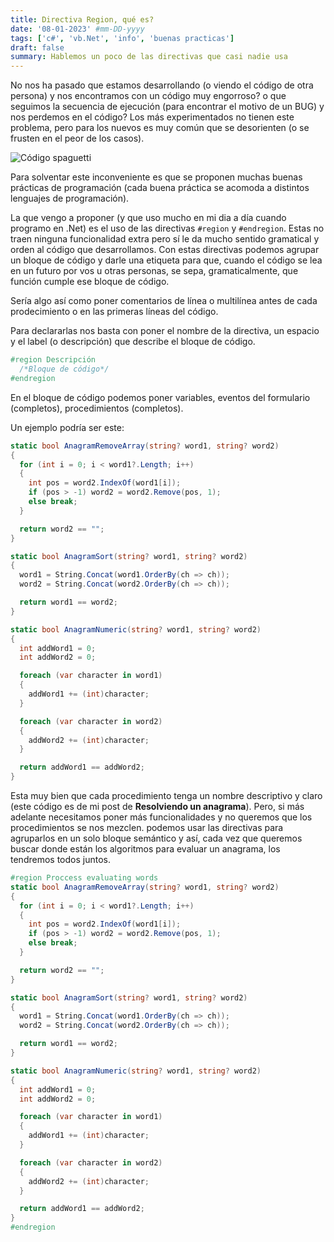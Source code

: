 ```yaml
---
title: Directiva Region, qué es?
date: '08-01-2023' #mm-DD-yyyy
tags: ['c#', 'vb.Net', 'info', 'buenas practicas']
draft: false
summary: Hablemos un poco de las directivas que casi nadie usa
---
```


No nos ha pasado que estamos desarrollando (o viendo el código de otra persona) y nos encontramos con un código muy engorroso? o que seguimos la secuencia de ejecución (para encontrar el motivo de un BUG) y nos perdemos en el código? Los más experimentados no tienen este problema, pero para los nuevos es muy común que se desorienten (o se frusten en el peor de los casos).

![Código spaguetti](https://i0.wp.com/dcodingames.com/wp-content/uploads/2016/01/spaghetti.jpg?w=702&ssl=1)

Para solventar este inconveniente es que se proponen muchas buenas prácticas de programación (cada buena práctica se acomoda a distintos lenguajes de programación).

La que vengo a proponer (y que uso mucho en mi dia a día cuando programo en .Net) es el uso de las directivas `#region` y `#endregion`.
Estas no traen ninguna funcionalidad extra pero sí le da mucho sentido gramatical y orden al código que desarrollamos. Con estas directivas podemos agrupar un bloque de código y darle una etiqueta para que, cuando el código se lea en un futuro por vos u otras personas, se sepa, gramaticalmente, que función cumple ese bloque de código.

Sería algo así como poner comentarios de línea o multilínea antes de cada prodecimiento o en las primeras líneas del código.

Para declararlas nos basta con poner el nombre de la directiva, un espacio y el label (o descripción) que describe el bloque de código.

```c#
#region Descripción
  /*Bloque de código*/
#endregion
```

En el bloque de código podemos poner variables, eventos del formulario (completos), procedimientos (completos).

Un ejemplo podría ser este:

```c#
static bool AnagramRemoveArray(string? word1, string? word2)
{
  for (int i = 0; i < word1?.Length; i++)
  {
    int pos = word2.IndexOf(word1[i]);
    if (pos > -1) word2 = word2.Remove(pos, 1);
    else break;
  }

  return word2 == "";
}

static bool AnagramSort(string? word1, string? word2)
{
  word1 = String.Concat(word1.OrderBy(ch => ch));
  word2 = String.Concat(word2.OrderBy(ch => ch));

  return word1 == word2;
}

static bool AnagramNumeric(string? word1, string? word2)
{
  int addWord1 = 0;
  int addWord2 = 0;

  foreach (var character in word1)
  {
    addWord1 += (int)character;
  }

  foreach (var character in word2)
  {
    addWord2 += (int)character;
  }

  return addWord1 == addWord2;
}
```

Esta muy bien que cada procedimiento tenga un nombre descriptivo y claro (este código es de mi post de **Resolviendo un anagrama**). Pero, si más adelante necesitamos poner más funcionalidades y no queremos que los procedimientos se nos mezclen. podemos usar las directivas para agruparlos en un solo bloque semántico y así, cada vez que queremos buscar donde están los algoritmos para evaluar un anagrama, los tendremos todos juntos.

```c#
#region Proccess evaluating words
static bool AnagramRemoveArray(string? word1, string? word2)
{
  for (int i = 0; i < word1?.Length; i++)
  {
    int pos = word2.IndexOf(word1[i]);
    if (pos > -1) word2 = word2.Remove(pos, 1);
    else break;
  }

  return word2 == "";
}

static bool AnagramSort(string? word1, string? word2)
{
  word1 = String.Concat(word1.OrderBy(ch => ch));
  word2 = String.Concat(word2.OrderBy(ch => ch));

  return word1 == word2;
}

static bool AnagramNumeric(string? word1, string? word2)
{
  int addWord1 = 0;
  int addWord2 = 0;

  foreach (var character in word1)
  {
    addWord1 += (int)character;
  }

  foreach (var character in word2)
  {
    addWord2 += (int)character;
  }

  return addWord1 == addWord2;
}
#endregion
```
